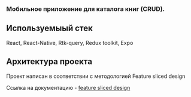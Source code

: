 ### Мобильное приложение для каталога книг (CRUD).

## Используемыый стек
React, React-Native, Rtk-query, Redux toolkit, Expo

## Архитектура проекта

Проект написан в соответствии с методологией Feature sliced design

Ссылка на документацию - [feature sliced design](https://feature-sliced.design/docs/get-started/tutorial)
